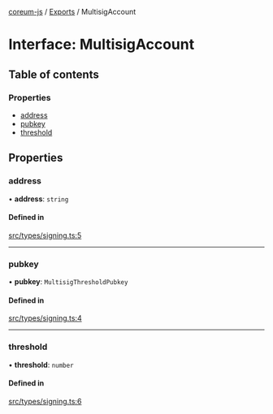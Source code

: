 [coreum-js](../README.md) / [Exports](../modules.md) / MultisigAccount

# Interface: MultisigAccount

## Table of contents

### Properties

- [address](MultisigAccount.md#address)
- [pubkey](MultisigAccount.md#pubkey)
- [threshold](MultisigAccount.md#threshold)

## Properties

### address

• **address**: `string`

#### Defined in

[src/types/signing.ts:5](https://github.com/PulsaraIO/coreum-js/blob/64a1208/src/types/signing.ts#L5)

___

### pubkey

• **pubkey**: `MultisigThresholdPubkey`

#### Defined in

[src/types/signing.ts:4](https://github.com/PulsaraIO/coreum-js/blob/64a1208/src/types/signing.ts#L4)

___

### threshold

• **threshold**: `number`

#### Defined in

[src/types/signing.ts:6](https://github.com/PulsaraIO/coreum-js/blob/64a1208/src/types/signing.ts#L6)
